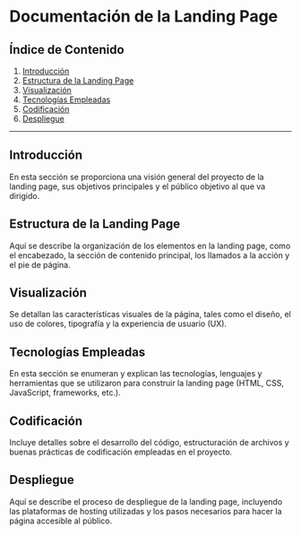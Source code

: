 # Documentación de la Landing Page

## Índice de Contenido
1. [Introducción](#introducción)
2. [Estructura de la Landing Page](#estructura-de-la-landing-page)
3. [Visualización](#visualización)
4. [Tecnologías Empleadas](#tecnologías-empleadas)
5. [Codificación](#codificación)
6. [Despliegue](#despliegue)

---

## Introducción
En esta sección se proporciona una visión general del proyecto de la landing page, sus objetivos principales y el público objetivo al que va dirigido.

## Estructura de la Landing Page
Aquí se describe la organización de los elementos en la landing page, como el encabezado, la sección de contenido principal, los llamados a la acción y el pie de página.

## Visualización
Se detallan las características visuales de la página, tales como el diseño, el uso de colores, tipografía y la experiencia de usuario (UX).

## Tecnologías Empleadas
En esta sección se enumeran y explican las tecnologías, lenguajes y herramientas que se utilizaron para construir la landing page (HTML, CSS, JavaScript, frameworks, etc.).

## Codificación
Incluye detalles sobre el desarrollo del código, estructuración de archivos y buenas prácticas de codificación empleadas en el proyecto.

## Despliegue
Aquí se describe el proceso de despliegue de la landing page, incluyendo las plataformas de hosting utilizadas y los pasos necesarios para hacer la página accesible al público.
